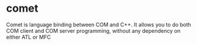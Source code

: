 comet
=====

Comet is language binding between COM and C++. It allows you to do both COM client and COM server programming, without any dependency on either ATL or MFC